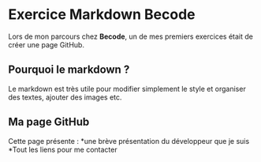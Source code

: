 # Exercice Markdown Becode

Lors de mon parcours chez **Becode**, un de mes premiers exercices était de créer une page GitHub.

## Pourquoi le markdown ?

Le markdown est très utile pour modifier simplement le style et organiser des textes, ajouter des images etc.



## Ma page GitHub

Cette page présente :
*une brève présentation du développeur que je suis
*Tout les liens pour me contacter

